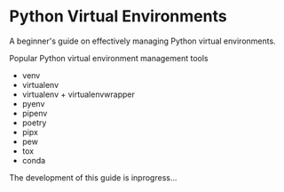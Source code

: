 # Python Virtual Environments

A beginner's guide on effectively managing Python virtual environments.

Popular Python virtual environment management tools
* venv
* virtualenv
* virtualenv + virtualenvwrapper
* pyenv
* pipenv
* poetry
* pipx
* pew
* tox
* conda

The development of this guide is inprogress...
